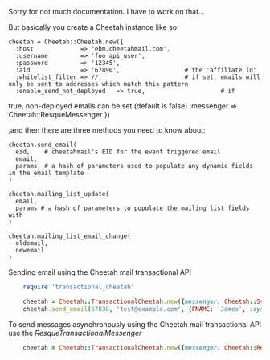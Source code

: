 Sorry for not much documentation. I have to work on that...

But basically you create a Cheetah instance like so:


    cheetah = Cheetah::Cheetah.new({
      :host             => 'ebm.cheetahmail.com',
      :username         => 'foo_api_user',
      :password         => '12345',
      :aid              => '67890',                  # the 'affiliate id'
      :whitelist_filter => //,                       # if set, emails will only be sent to addresses which match this pattern
      :enable_send_not_deployed   => true,                     # if
true, non-deployed emails can be set (default is false)
      :messenger        => Cheetah::ResqueMessenger
    })


,and then there are three methods you need to know about:


    cheetah.send_email(
      eid,    # cheetahmail's EID for the event triggered email
      email,
      params, # a hash of parameters used to populate any dynamic fields in the email template
    )
    
    cheetah.mailing_list_update(
      email,
      params # a hash of parameters to populate the mailing list fields with
    )
    
    cheetah.mailing_list_email_change(
      oldemail,
      newemail
    )


Sending email using the Cheetah mail transactional API

```ruby
    require 'transactional_cheetah'

    cheetah = Cheetah::TransactionalCheetah.new({messenger: Cheetah::SynchronousTransactionalMessenger})
    cheetah.send_email(67838, 'test@example.com', {FNAME: 'James', :systemmail_attachment_1 =>  File.new('attachment.pdf')})
```

To send messages asynchronously using the Cheetah mail transactional API use the *ResqueTransactionalMessenger*

```ruby
    cheetah = Cheetah::TransactionalCheetah.new({messenger: Cheetah::ResqueTransactionalMessenger})
```